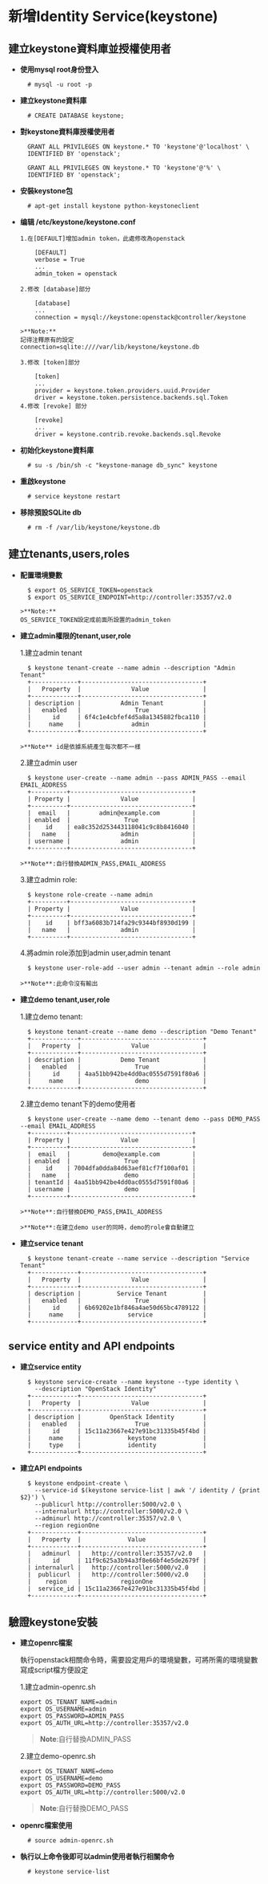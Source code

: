 # 新增Identity Service(keystone)

## 建立keystone資料庫並授權使用者

- **使用mysql root身份登入**
  
        # mysql -u root -p

- **建立keystone資料庫**

        # CREATE DATABASE keystone;
        
- **對keystone資料庫授權使用者**

        GRANT ALL PRIVILEGES ON keystone.* TO 'keystone'@'localhost' \
        IDENTIFIED BY 'openstack';
        
        GRANT ALL PRIVILEGES ON keystone.* TO 'keystone'@'%' \
        IDENTIFIED BY 'openstack';
        
- **安裝keystone包**
      
        # apt-get install keystone python-keystoneclient
        
- **编辑 /etc/keystone/keystone.conf**

      1.在[DEFAULT]增加admin token，此處修改為openstack
      
          [DEFAULT]
          verbose = True
          ...
          admin_token = openstack
      
      2.修改 [database]部分
      
          [database]
          ...
          connection = mysql://keystone:openstack@controller/keystone
          
      >**Note:**
      記得注釋原有的設定
      connection=sqlite:////var/lib/keystone/keystone.db
      
      3.修改 [token]部分
          
          [token]
          ...
          provider = keystone.token.providers.uuid.Provider
          driver = keystone.token.persistence.backends.sql.Token
      4.修改 [revoke] 部分
      
          [revoke]
          ...
          driver = keystone.contrib.revoke.backends.sql.Revoke
          
- **初始化keystone資料庫**

        # su -s /bin/sh -c "keystone-manage db_sync" keystone
        
- **重啟keystone**

        # service keystone restart
        
- **移除預設SQLite db**

        # rm -f /var/lib/keystone/keystone.db
        
## 建立tenants,users,roles

- **配置環境變數**

        $ export OS_SERVICE_TOKEN=openstack
        $ export OS_SERVICE_ENDPOINT=http://controller:35357/v2.0
        
      >**Note:**
      OS_SERVICE_TOKEN設定成前面所設置的admin_token
      
- **建立admin權限的tenant,user,role**

    1.建立admin tenant
    
        $ keystone tenant-create --name admin --description "Admin Tenant"
        +-------------+----------------------------------+
        |   Property  |              Value               |
        +-------------+----------------------------------+
        | description |           Admin Tenant           |
        |   enabled   |               True               |
        |      id     | 6f4c1e4cbfef4d5a8a1345882fbca110 |
        |     name    |              admin               |
        +-------------+----------------------------------+
        
      >**Note** id是依據系統產生每次都不一樣
      
    2.建立admin user
    
        $ keystone user-create --name admin --pass ADMIN_PASS --email EMAIL_ADDRESS
        +----------+----------------------------------+
        | Property |              Value               |
        +----------+----------------------------------+
        |  email   |        admin@example.com         |
        | enabled  |               True               |
        |    id    | ea8c352d253443118041c9c8b8416040 |
        |   name   |              admin               |
        | username |              admin               |
        +----------+----------------------------------+
        
      >**Note**:自行替換ADMIN_PASS,EMAIL_ADDRESS
      
    3.建立admin role:
    
        $ keystone role-create --name admin
        +----------+----------------------------------+
        | Property |              Value               |
        +----------+----------------------------------+
        |    id    | bff3a6083b714fa29c9344bf8930d199 |
        |   name   |              admin               |
        +----------+----------------------------------+
        
    4.將admin role添加到admin user,admin tenant
    
        $ keystone user-role-add --user admin --tenant admin --role admin
      
      >**Note**:此命令沒有輸出
      
- **建立demo tenant,user,role**

    1.建立demo tenant:
    
        $ keystone tenant-create --name demo --description "Demo Tenant"
        +-------------+----------------------------------+
        |   Property  |              Value               |
        +-------------+----------------------------------+
        | description |           Demo Tenant            |
        |   enabled   |               True               |
        |      id     | 4aa51bb942be4dd0ac0555d7591f80a6 |
        |     name    |               demo               |
        +-------------+----------------------------------+
        
    2.建立demo tenant下的demo使用者
    
        $ keystone user-create --name demo --tenant demo --pass DEMO_PASS --email EMAIL_ADDRESS
        +----------+----------------------------------+
        | Property |              Value               |
        +----------+----------------------------------+
        |  email   |         demo@example.com         |
        | enabled  |               True               |
        |    id    | 7004dfa0dda84d63aef81cf7f100af01 |
        |   name   |               demo               |
        | tenantId | 4aa51bb942be4dd0ac0555d7591f80a6 |
        | username |               demo               |
        +----------+----------------------------------+
      
      >**Note**:自行替換DEMO_PASS,EMAIL_ADDRESS
      
      >**Note**:在建立demo user的同時，demo的role會自動建立
      
- **建立service tenant**

        $ keystone tenant-create --name service --description "Service Tenant"
        +-------------+----------------------------------+
        |   Property  |              Value               |
        +-------------+----------------------------------+
        | description |          Service Tenant          |
        |   enabled   |               True               |
        |      id     | 6b69202e1bf846a4ae50d65bc4789122 |
        |     name    |             service              |
        +-------------+----------------------------------+
        
## service entity and API endpoints

- **建立service entity**

        $ keystone service-create --name keystone --type identity \
          --description "OpenStack Identity"
        +-------------+----------------------------------+
        |   Property  |              Value               |
        +-------------+----------------------------------+
        | description |        OpenStack Identity        |
        |   enabled   |               True               |
        |      id     | 15c11a23667e427e91bc31335b45f4bd |
        |     name    |             keystone             |
        |     type    |             identity             |
        +-------------+----------------------------------+
        
- **建立API endpoints**

        $ keystone endpoint-create \
          --service-id $(keystone service-list | awk '/ identity / {print $2}') \
          --publicurl http://controller:5000/v2.0 \
          --internalurl http://controller:5000/v2.0 \
          --adminurl http://controller:35357/v2.0 \
          --region regionOne
        +-------------+----------------------------------+
        |   Property  |             Value                |
        +-------------+----------------------------------+
        |   adminurl  |   http://controller:35357/v2.0   |
        |      id     | 11f9c625a3b94a3f8e66bf4e5de2679f |
        | internalurl |   http://controller:5000/v2.0    |
        |  publicurl  |   http://controller:5000/v2.0    |
        |    region   |           regionOne              |
        |  service_id | 15c11a23667e427e91bc31335b45f4bd |
        +-------------+----------------------------------+
        
## 驗證keystone安裝

- **建立openrc檔案**

  執行openstack相關命令時，需要設定用戶的環境變數，可將所需的環境變數寫成script檔方便設定
  
  1.建立admin-openrc.sh
  
      export OS_TENANT_NAME=admin
      export OS_USERNAME=admin
      export OS_PASSWORD=ADMIN_PASS
      export OS_AUTH_URL=http://controller:35357/v2.0
      
    >**Note**:自行替換ADMIN_PASS
    
  2.建立demo-openrc.sh
  
      export OS_TENANT_NAME=demo
      export OS_USERNAME=demo
      export OS_PASSWORD=DEMO_PASS
      export OS_AUTH_URL=http://controller:5000/v2.0
      
    >**Note**:自行替換DEMO_PASS
    
- **openrc檔案使用**

        # source admin-openrc.sh
    
- **執行以上命令後即可以admin使用者執行相關命令**

        # keystone service-list
